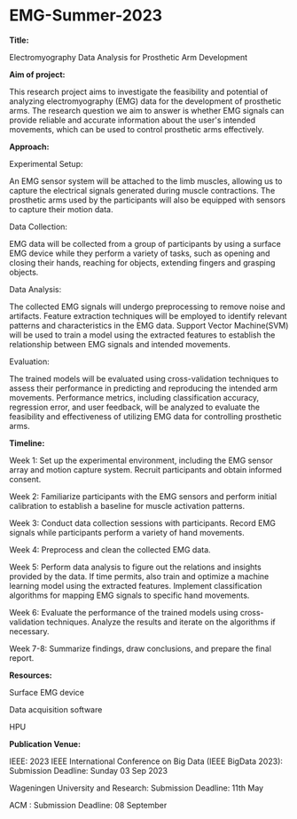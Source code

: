 # EMG-Summer-2023


**Title:**

Electromyography Data Analysis for Prosthetic Arm Development

**Aim of project:** 

This research project aims to investigate the feasibility and potential of analyzing electromyography (EMG) data for the development of prosthetic arms. The research question we aim to answer is whether EMG signals can provide reliable and accurate information about the user's intended movements, which can be used to control prosthetic arms effectively. 



**Approach:** 

Experimental Setup: 

An EMG sensor system will be attached to the limb muscles, allowing us to capture the electrical signals generated during muscle contractions. The prosthetic arms used by the participants will also be equipped with sensors to capture their motion data.


Data Collection:

EMG data will be collected from a group of participants by using a surface EMG device while they perform a variety of tasks, such as opening and closing their hands, reaching for objects, extending fingers and grasping objects.



Data Analysis:

The collected EMG signals will undergo preprocessing to remove noise and artifacts. Feature extraction techniques will be employed to identify relevant patterns and characteristics in the EMG data. Support Vector Machine(SVM) will be used to train a model using the extracted features to establish the relationship between EMG signals and intended movements.

Evaluation:

 The trained models will be evaluated using cross-validation techniques to assess their performance in predicting and reproducing the intended arm movements. Performance metrics, including classification accuracy, regression error, and user feedback, will be analyzed to evaluate the feasibility and effectiveness of utilizing EMG data for controlling prosthetic arms.


**Timeline:**


Week 1: Set up the experimental environment, including the EMG sensor array and motion capture system. Recruit participants and obtain informed consent.

Week 2: Familiarize participants with the EMG sensors and perform initial calibration to establish a baseline for muscle activation patterns.

Week 3: Conduct data collection sessions with participants. Record EMG signals while participants perform a variety of hand movements.

Week 4: Preprocess and clean the collected EMG data. 

Week 5: Perform data analysis to figure out the relations and insights provided by the data. If time permits, also train and optimize a machine learning model using the extracted features. Implement classification algorithms for mapping EMG signals to specific hand movements.

Week 6: Evaluate the performance of the trained models using cross-validation techniques. Analyze the results and iterate on the algorithms if necessary.

Week 7-8: Summarize findings, draw conclusions, and prepare the final report.




**Resources:**

Surface EMG device

Data acquisition software

HPU


**Publication Venue:**


IEEE: 2023 IEEE International Conference on Big Data (IEEE BigData 2023):  Submission Deadline: Sunday 03 Sep 2023

Wageningen University and Research:  Submission Deadline: 11th May 

ACM : Submission Deadline:  08 September


